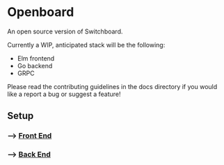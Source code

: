 # Openboard

An open source version of Switchboard.

Currently a WIP, anticipated stack will be the following:
- Elm frontend
- Go backend
- GRPC

Please read the contributing guidelines in the docs directory if you would like a report a bug or suggest a feature!

## Setup
### --> [Front End](https://github.com/OpenEugene/openboard/tree/master/front)
### --> [Back End](https://github.com/OpenEugene/openboard/tree/master/back)
